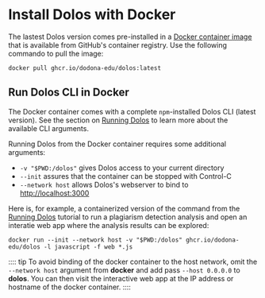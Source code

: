 # Install Dolos with Docker

The lastest Dolos version comes pre-installed in a [Docker container image](https://github.com/dodona-edu/dolos/pkgs/container/dolos)
that is available from GitHub's container registry.
Use the following commando to pull the image:

```shell
docker pull ghcr.io/dodona-edu/dolos:latest
```

## Run Dolos CLI in Docker

The Docker container comes with a complete `npm`-installed Dolos CLI (latest version).
See the section on [Running Dolos](./running.html) to learn more about the available CLI arguments.

Running Dolos from the Docker container requires some additional arguments:

- `-v "$PWD:/dolos"` gives Dolos access to your current directory
- `--init` assures that the container can be stopped with Control-C
- `--network host` allows Dolos's webserver to bind to <http://localhost:3000>

Here is, for example, a containerized version of the command from the [Running Dolos](./running.html) tutorial
to run a plagiarism detection analysis and open an interatie web app where the analysis results can be explored:

```shell
docker run --init --network host -v "$PWD:/dolos" ghcr.io/dodona-edu/dolos -l javascript -f web *.js
```

:::: tip
To avoid binding of the docker container to the host network, 
omit the `--network host` argument from **docker**
and add pass `--host 0.0.0.0` to **dolos**.
You can then visit the interactive web app at the IP address or hostname of the docker container.
::::
